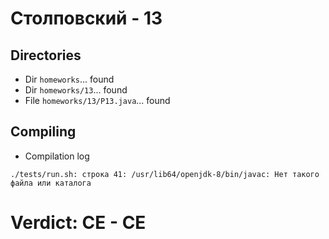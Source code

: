 # Столповский - 13
## Directories
- Dir `homeworks`... found
- Dir `homeworks/13`... found
- File `homeworks/13/P13.java`... found
## Compiling
- Compilation log
```
./tests/run.sh: строка 41: /usr/lib64/openjdk-8/bin/javac: Нет такого файла или каталога

```
# Verdict: **CE** - CE
